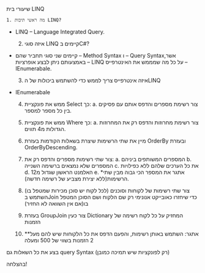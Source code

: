 שיעורי בית LINQ

    1. מה ראשי תיבות LINQ?

* LINQ – Language Integrated Query.

    2. איזה סוגי LINQ קיימים בC#?

* קיימים שני סוגי תחביר שהם – Method Syntax ו – Query Syntax,אשר באמצעותם ניתן לבצע אופרציות – LINQ על כל מה שמממש את האינטרפייס – IEnumerabale.

    3. איזה אינטרפייס צריך לממש כדי להשתמש ביכולות של הLINQ

* IEnumerabale

    4. ממש את פונקציית Select כך: 
        a. צור רשימת מספרים והדפס אותם עם פסיקים בין כל מספר למספר.

    5. ממש את פונקציית Where כך:
        a. צור רשימת מחרוזות והדפס רק את המחרוזות הגדולות מ4 תווים.

    6. מיין את שתי הרשימות שיצרת בשאלות הקודמות בעזרת OrderBy ובעזרת OrderByDescending.

    7. צור שתי רשימות מספרים והדפס רק את:
        a. המספרים המשותפים ביניהם
        b. המספרים שלא נמצאים ברשימה השנייה
        c. את כל הערכים שלהם ללא כפילויות
        d. האלמנט הראשון שגדול מ12
        e. *אתגר את המספר הכי גבוה מבין שתי הרשימות(ללא יצירת מצביע של רשימה חדשה).

    8. צור שתי רשימות של לקוחות וסוכנים (לכל לקוח יש סוכן מכירות שמטפל בו) השתמש בJoin כדי שיחזרו כאובייקט אנונימי רק שם הלקוח ושם הסוכן המטפל בו(אם אין השוואה לא החזיר)

    9. בעזרת GroupJoin צור כעין Dictionary המחזיק על כל לקוח רשימה של הזמנות

    10. **אתגר: השתמש באותן רשימות, והפעם הדפס את כל הלקוחות שיש להם מעל 2 הזמנות בשווי של 500 ומעלה

בצע את כל השאלות גם query Syntax (רק לפונקציות שיש תמיכה כמובן)

בהצלחה!
